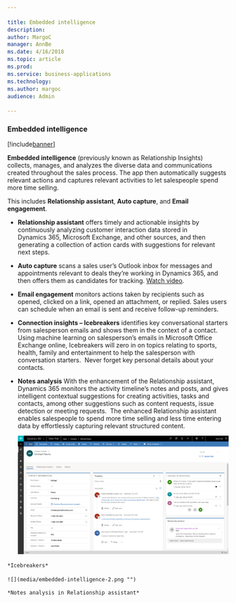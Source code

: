 ```yaml
---

title: Embedded intelligence
description: 
author: MargoC
manager: AnnBe
ms.date: 4/16/2018
ms.topic: article
ms.prod: 
ms.service: business-applications
ms.technology: 
ms.author: margoc
audience: Admin

---
```

### Embedded intelligence

[!include[banner](../../includes/banner.md)]




**Embedded intelligence** (previously known as Relationship Insights) collects,
manages, and analyzes the diverse data and communications created throughout the
sales process. The app then automatically suggests relevant actions and captures
relevant activities to let salespeople spend more time selling.

This includes **Relationship assistant**, **Auto capture**, and **Email
engagement**.

-   **Relationship assistant** offers timely and actionable insights by
    continuously analyzing customer interaction data stored in Dynamics 365,
    Microsoft Exchange, and other sources, and then generating a collection of
    action cards with suggestions for relevant next steps.

-   **Auto capture** scans a sales user’s Outlook inbox for messages and
    appointments relevant to deals they’re working in Dynamics 365, and then
    offers them as candidates for tracking. [Watch
    video](https://youtu.be/cCUCo6ewrZc).

-   **Email engagement** monitors actions taken by recipients such as opened,
    clicked on a link, opened an attachment, or replied. Sales users can
    schedule when an email is sent and receive follow-up reminders.

-   **Connection insights – Icebreakers** identifies key conversational starters
    from salesperson emails and shows them in the context of a contact. Using
    machine learning on salesperson’s emails in Microsoft Office Exchange
    online, Icebreakers will zero in on topics relating to sports, health,
    family and entertainment to help the salesperson with conversation starters.
     Never forget key personal details about your contacts.

-   **Notes analysis** With the enhancement of the Relationship assistant,
    Dynamics 365 monitors the activity timeline’s notes and posts, and gives
    intelligent contextual suggestions for creating activities, tasks and
    contacts, among other suggestions such as content requests, issue detection
    or meeting requests.  The enhanced Relationship assistant enables
    salespeople to spend more time selling and less time entering data by
    effortlessly capturing relevant structured content.

    ![](media/embedded-intelligence-1.png "")
<!-- Sales_Icebreakers.png -->


    *Icebreakers*

    ![](media/embedded-intelligence-2.png "")
<!-- Sales_Notes Analysis in Relationship Assistant.png -->


    *Notes analysis in Relationship assistant*



